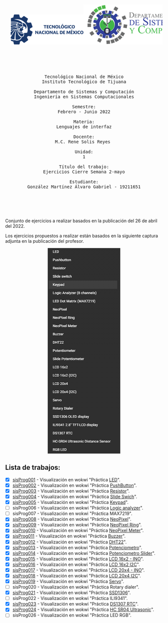 <pre>

</pre>
<pre>

<p align="center">
  <img  src="./img/logoTecnm.png"><img  src="./img/logoDeptoSis.png"><img  src="./img/logoItt.png">
</p>

<p align="center">

Tecnológico Nacional de México
Instituto Tecnológico de Tijuana

Departamento de Sistemas y Computación
Ingeniería en Sistemas Computacionales

Semestre:
Febrero - Junio 2022

Materia:
Lenguajes de interfaz

Docente:
M.C. Rene Solis Reyes 

Unidad:
1

Título del trabajo:
Ejercicios Cierre Semana 2-mayo

Estudiante:
González Martínez Álvaro Gabriel - 19211651

	</p>

</pre>

Conjunto de ejercicios a realizar basados en la publicación del 26 de abril del 2022.

Los ejercicios propuestos a realizar están basados en la siguiente captura adjunta en la publicación del profesor.

</p>
<p align="center">
  <img  src="./img/semana1.png">
</p>

## Lista de trabajos:
- [x] [sisProg001](./code/sisProg001/ "Wokwi preview") -  Visualización en wokwi "Práctica [LED](https://wokwi.com/projects/330555368301134420	 "Wokwi preview práctica LED")".
- [x] [sisProg002](./code/sisProg002/ "Wokwi preview") -  Visualización en wokwi "Práctica [PushButton](https://wokwi.com/projects/330555556474389076	 "Wokwi preview práctica PushButton")".
- [x] [sisProg003](./code/sisProg003/ "Wokwi preview") -  Visualización en wokwi "Práctica [Resistor](https://wokwi.com/projects/330562844952101460	 "Wokwi preview práctica Resistor")".
- [x] [sisProg004](./code/sisProg004/ "Wokwi preview") -  Visualización en wokwi "Práctica [Slide Swich](https://wokwi.com/projects/330556478719001172	 "Wokwi preview práctica Slide Swich")".
- [x] [sisProg005](./code/sisProg005/ "Wokwi preview") -  Visualización en wokwi "Práctica [Keypad](https://wokwi.com/projects/330560001740374612		 "Wokwi preview práctica Slide Keypad")".
- [ ] sisProg006 -  Visualización en wokwi "Práctica [Logic analyzer](https://wokwi.com/projects/313706149095408193		 "Wokwi preview práctica Slide Analizador Logico")".
- [ ] sisProg007 -  Visualización en wokwi "Práctica MAX7219".
- [x] [sisProg008](./code/sisProg008/ "Wokwi preview") -  Visualización en wokwi "Práctica [NeoPixel](https://wokwi.com/projects/330573337453396562			 "Wokwi preview práctica Slide NeoPixel regular")".
- [x] [sisProg009](./code/sisProg009/ "Wokwi preview") -  Visualización en wokwi "Práctica [NeoPixel Ring](https://wokwi.com/projects/330573361281237586			 "Wokwi preview práctica Slide NeoPixel anillo")".
- [x] [sisProg010](./code/sisProg010/ "Wokwi preview") -  Visualización en wokwi "Práctica [NeoPixel Meter](https://wokwi.com/projects/330573651878347347	 "Wokwi preview práctica Slide NeoPixel medidor")".
- [x] [sisProg011](./code/sisProg011/ "Wokwi preview") -  Visualización en wokwi "Práctica [Buzzer](https://wokwi.com/projects/330573914707067475	"Wokwi preview práctica Buzzer")".
- [x] [sisProg012](./code/sisProg012/ "Wokwi preview") -  Visualización en wokwi "Práctica [DHT22](https://wokwi.com/projects/330575202851226195	"Wokwi preview práctica DHT22")".
- [x] [sisProg013](./code/sisProg013/ "Wokwi preview") -  Visualización en wokwi "Práctica [Potenciometro](https://wokwi.com/projects/330576746300572243	"Wokwi preview práctica Potenciometro")".
- [x] [sisProg014](./code/sisProg014/ "Wokwi preview") -  Visualización en wokwi "Práctica [Potenciometro Slider](https://wokwi.com/projects/330585417088762451	"Wokwi preview práctica Potenciometro slider")".
- [x] [sisProg015](./code/sisProg015/ "Wokwi preview") -  Visualización en wokwi "Práctica [LCD 16x2 - INO](https://wokwi.com/projects/330570339562029650	"Wokwi preview práctica Potenciometro LCD 16x2 con ino")".
- [x] [sisProg016](./code/sisProg016/ "Wokwi preview") -  Visualización en wokwi "Práctica [LCD 16x2 I2C](https://wokwi.com/projects/330586599288996434	"Wokwi preview práctica Potenciometro LCD 16x2 I2C")".
- [x] [sisProg017](./code/sisProg017/ "Wokwi preview") -  Visualización en wokwi "Práctica [LCD 20x4 - INO](https://wokwi.com/projects/330605352263352915	"Wokwi preview práctica Potenciometro LCD 20x4 con ino.")".
- [x] [sisProg018](./code/sisProg018/ "Wokwi preview") -  Visualización en wokwi "Práctica [LCD 20x4 I2C](https://wokwi.com/projects/330591087215247954	"Wokwi preview práctica Potenciometro LCD 20x4 con I2C.")".
- [x] [sisProg019](./code/sisProg019/ "Wokwi preview") -  Visualización en wokwi "Práctica [Servo](https://wokwi.com/projects/330591752851292754 "Wokwi preview práctica Servo motor.")".
- [ ] sisProg020 -  Visualización en wokwi "Práctica Rotary dialer".
- [x] [sisProg021](./code/sisProg021/ "Wokwi preview") -  Visualización en wokwi "Práctica [SSD1306](https://wokwi.com/projects/330604441635914322 "Wokwi preview práctica Servo motor.")".
- [ ] sisProg022 -  Visualización en wokwi "Práctica ILI9341".
- [x] [sisProg023](./code/sisProg023/ "Wokwi preview") -  Visualización en wokwi "Práctica [DS1307 RTC](https://wokwi.com/projects/330590027787534930	"Wokwi preview práctica Servo motor.")".
- [x] [sisProg024](./code/sisProg024/ "Wokwi preview") -  Visualización en wokwi "Práctica [HC SR04 Ultrasonic](https://wokwi.com/projects/330571582473765458	"Wokwi preview práctica del sensor ultrasonico.")".
- [ ] sisProg026 -  Visualización en wokwi "Práctica LED RGB".